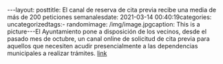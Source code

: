 ---layout: posttitle: El canal de reserva de cita previa recibe una media de más de 200 peticiones semanalesdate: 2021-03-14 00:40:19categories: uncategorizedtags:- randomimage: /img/image.jpgcaption: This is a picture---El Ayuntamiento pone a disposición de los vecinos, desde el pasado mes de octubre, un canal online de solicitud de cita previa para aquellos que necesiten acudir presencialmente a las dependencias municipales a realizar trámites.  [link](https://www.ayto-villacanada.es/tu-ayuntamiento/el-canal-de-reserva-de-cita-previa-recibe-una-media-de-mas-de-200-peticiones-semanales/)